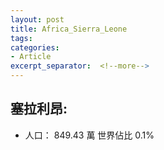 ```yaml
---
layout: post
title: Africa_Sierra_Leone
tags: 
categories:
- Article
excerpt_separator:  <!--more-->
---
```

## 塞拉利昂:
- 人口： 849.43 萬 世界佔比 0.1%